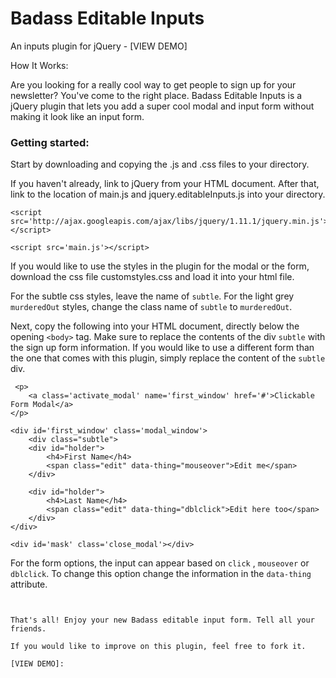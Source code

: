 Badass Editable Inputs
=======

An inputs plugin for jQuery - [VIEW DEMO]

How It Works:

Are you looking for a really cool way to get people to sign up for your newsletter? You've come to the right place. Badass Editable Inputs is a jQuery plugin that lets you add a super cool modal and input form without making it look like an input form.

### Getting started:

Start by downloading and copying the .js and .css files to your directory.

If you haven't already, link to jQuery from your HTML document. After that, link to the location of main.js and jquery.editableInputs.js into your directory.

```
<script src='http://ajax.googleapis.com/ajax/libs/jquery/1.11.1/jquery.min.js'></script>
        
<script src='main.js'></script>
```

If you would like to use the styles in the plugin for the modal or the form, download the css file customstyles.css and load it into your html file. 

For the subtle css styles, leave the name of `subtle`. For the light grey `murderedOut` styles, change the class name of `subtle` to `murderedOut`.

Next, copy the following into your HTML document, directly below the opening `<body>` tag. Make sure to replace the contents of the div `subtle` with the sign up form information. If you would like to use a different form than the one that comes with this plugin, simply replace the content of the `subtle` div.


```
 <p>
    <a class='activate_modal' name='first_window' href='#'>Clickable Form Modal</a>
</p>

<div id='first_window' class='modal_window'>
    <div class="subtle">
    <div id="holder">
        <h4>First Name</h4>
        <span class="edit" data-thing="mouseover">Edit me</span>
    </div>

    <div id="holder">
        <h4>Last Name</h4>
        <span class="edit" data-thing="dblclick">Edit here too</span>
    </div>
</div>

<div id='mask' class='close_modal'></div> 

 ```
 
For the form options, the input can appear based on `click` , `mouseover` or `dblclick`. To change this option change the information in the `data-thing` attribute. 

```


That's all! Enjoy your new Badass editable input form. Tell all your friends.

If you would like to improve on this plugin, feel free to fork it.

[VIEW DEMO]: